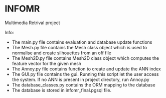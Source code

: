 # INFOMR
Multimedia Retrival project

Info:
- The main.py file contains evaluation and database update functions
- The Mesh.py file contains the Mesh class object which is used to normalise and create silhouettes from an off file
- The Mesh2D.py file contains Mesh2D class object which computes the feature vector for the given mesh
- The Annoy.py file contains function to create and update the ANN index
- The GUI.py file contains the gui. Running this script let the user access the system. If no ANN is present in project directory, run Annoy.py
- The database_classes.py contains the ORM mapping to the database
- The database is stored in infomr_final.pgsql file.
